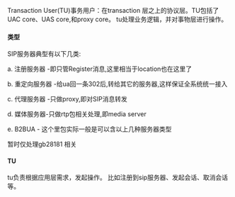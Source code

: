 
Transaction User(TU)事务用户：在transaction 层之上的协议层。TU包括了UAC core、UAS core,和proxy core。
tu处理业务逻辑，并对事物层进行操作。

#### 类型

SIP服务器典型有以下几类:

a. 注册服务器 -即只管Register消息,这里相当于location也在这里了

b. 重定向服务器 -给ua回一条302后,转给其它的服务器,这样保证全系统统一接入

c. 代理服务器 -只做proxy,即对SIP消息转发

d. 媒体服务器-只做rtp包相关处理,即media server

e. B2BUA - 这个里包实际一般是可以含以上几种服务器类型

暂时仅处理gb28181 相关

#### TU

tu负责根据应用层需求，发起操作。
比如注册到sip服务器、发起会话、取消会话等。